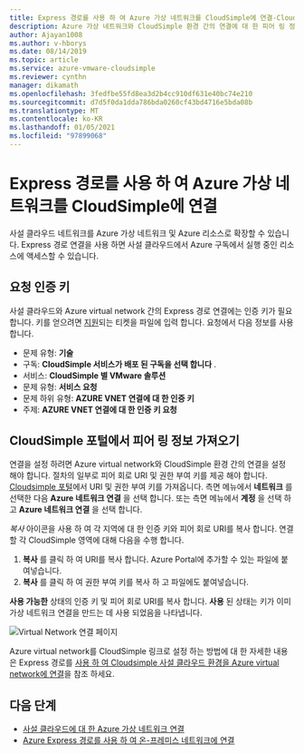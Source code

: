 ```yaml
---
title: Express 경로를 사용 하 여 Azure 가상 네트워크를 CloudSimple에 연결-CloudSimple 별 Azure VMware 솔루션
description: Azure 가상 네트워크와 CloudSimple 환경 간의 연결에 대 한 피어 링 정보를 얻는 방법에 대해 설명 합니다.
author: Ajayan1008
ms.author: v-hborys
ms.date: 08/14/2019
ms.topic: article
ms.service: azure-vmware-cloudsimple
ms.reviewer: cynthn
manager: dikamath
ms.openlocfilehash: 3fedfbe55fd8ea3d2b4cc910df631e40bc74e210
ms.sourcegitcommit: d7d5f0da1dda786bda0260cf43bd4716e5bda08b
ms.translationtype: MT
ms.contentlocale: ko-KR
ms.lasthandoff: 01/05/2021
ms.locfileid: "97899068"
---
```

# <a name="connect-azure-virtual-network-to-cloudsimple-using-expressroute"></a>Express 경로를 사용 하 여 Azure 가상 네트워크를 CloudSimple에 연결

사설 클라우드 네트워크를 Azure 가상 네트워크 및 Azure 리소스로 확장할 수 있습니다. Express 경로 연결을 사용 하면 사설 클라우드에서 Azure 구독에서 실행 중인 리소스에 액세스할 수 있습니다.

## <a name="request-authorization-key"></a>요청 인증 키

사설 클라우드와 Azure virtual network 간의 Express 경로 연결에는 인증 키가 필요 합니다. 키를 얻으려면 <a href="https://portal.azure.com/#blade/Microsoft_Azure_Support/HelpAndSupportBlade/newsupportrequest" target="_blank">지원</a>되는 티켓을 파일에 입력 합니다.  요청에서 다음 정보를 사용 합니다.

* 문제 유형: **기술**
* 구독: **CloudSimple 서비스가 배포 된 구독을 선택 합니다** .
* 서비스: **CloudSimple 별 VMware 솔루션**
* 문제 유형: **서비스 요청**
* 문제 하위 유형: **AZURE VNET 연결에 대 한 인증 키**
* 주제: **AZURE VNET 연결에 대 한 인증 키 요청**

## <a name="get-peering-information-from-cloudsimple-portal"></a>CloudSimple 포털에서 피어 링 정보 가져오기

연결을 설정 하려면 Azure virtual network와 CloudSimple 환경 간의 연결을 설정 해야 합니다.  절차의 일부로 피어 회로 URI 및 권한 부여 키를 제공 해야 합니다. [Cloudsimple 포털](access-cloudsimple-portal.md)에서 URI 및 권한 부여 키를 가져옵니다.  측면 메뉴에서 **네트워크** 를 선택한 다음 **Azure 네트워크 연결** 을 선택 합니다. 또는 측면 메뉴에서 **계정** 을 선택 하 고 **Azure 네트워크 연결** 을 선택 합니다.

*복사* 아이콘을 사용 하 여 각 지역에 대 한 인증 키와 피어 회로 URI를 복사 합니다. 연결할 각 CloudSimple 영역에 대해 다음을 수행 합니다.

1. **복사** 를 클릭 하 여 URI를 복사 합니다. Azure Portal에 추가할 수 있는 파일에 붙여넣습니다.  
2. **복사** 를 클릭 하 여 권한 부여 키를 복사 하 고 파일에도 붙여넣습니다.

**사용 가능한** 상태의 인증 키 및 피어 회로 URI를 복사 합니다.  **사용** 된 상태는 키가 이미 가상 네트워크 연결을 만드는 데 사용 되었음을 나타냅니다.

![Virtual Network 연결 페이지](media/virtual-network-connection.png)

Azure virtual network를 CloudSimple 링크로 설정 하는 방법에 대 한 자세한 내용은 Express 경로를 [사용 하 여 Cloudsimple 사설 클라우드 환경을 Azure virtual network에 연결](azure-expressroute-connection.md)을 참조 하세요.

## <a name="next-steps"></a>다음 단계

* [사설 클라우드에 대 한 Azure 가상 네트워크 연결](azure-expressroute-connection.md)
* [Azure Express 경로를 사용 하 여 온-프레미스 네트워크에 연결](on-premises-connection.md)
